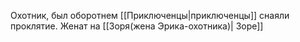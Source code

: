 Охотник, был оборотнем [[Приключенцы|приключенцы]] снаяли проклятие. Женат на [[Зоря(жена Эрика-охотника)| Зоре]] 